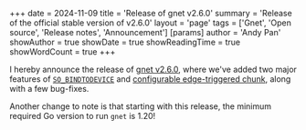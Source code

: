 
+++
date = 2024-11-09
title = 'Release of gnet v2.6.0'
summary = 'Release of the official stable version of v2.6.0'
layout = 'page'
tags = ['Gnet', 'Open source', 'Release notes', 'Announcement']
[params]
  author = 'Andy Pan'
showAuthor = true
showDate = true
showReadingTime = true
showWordCount = true
+++

I hereby announce the release of [gnet v2.6.0](https://github.com/panjf2000/gnet/releases/tag/v2.6.0), where we've added two major features of [`SO_BINDTODEVICE`](https://man7.org/linux/man-pages/man7/socket.7.html) and [configurable edge-triggered chunk](https://github.com/panjf2000/gnet/pull/646), along with a few bug-fixes.

Another change to note is that starting with this release, the minimum required Go version to run `gnet` is 1.20!